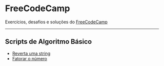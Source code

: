# FreeCodeCamp

Exercícios, desafios e soluções do [FreeCodeCamp](https://www.freecodecamp.com)

---

## Scripts de Algoritmo Básico
- [Reverta uma string](https://github.com/bcarvalho89/freecodecamp/tree/master/pt_BR/reverta-uma-string)
- [Fatorar o número](https://github.com/bcarvalho89/freecodecamp/tree/master/pt_BR/fatorar-o-numero)